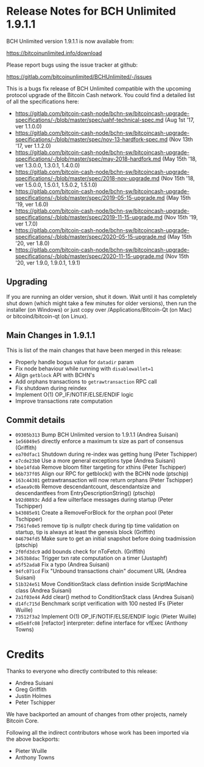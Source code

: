 Release Notes for BCH Unlimited 1.9.1.1
======================================================

BCH Unlimited version 1.9.1.1 is now available from:

  <https://bitcoinunlimited.info/download>

Please report bugs using the issue tracker at github:

  <https://gitlab.com/bitcoinunlimited/BCHUnlimited/-/issues>

This is a bugs fix release of BCH Unlimited compatible with the upcoming protocol upgrade of the Bitcoin Cash network. You could find a detailed list of all the specifications here:

- https://gitlab.com/bitcoin-cash-node/bchn-sw/bitcoincash-upgrade-specifications/-/blob/master/spec/uahf-technical-spec.md (Aug 1st '17, ver 1.1.0.0)
- https://gitlab.com/bitcoin-cash-node/bchn-sw/bitcoincash-upgrade-specifications/-/blob/master/spec/nov-13-hardfork-spec.md (Nov 13th '17, ver 1.1.2.0)
- https://gitlab.com/bitcoin-cash-node/bchn-sw/bitcoincash-upgrade-specifications/-/blob/master/spec/may-2018-hardfork.md (May 15th '18, ver 1.3.0.0, 1.3.0.1, 1.4.0.0)
- https://gitlab.com/bitcoin-cash-node/bchn-sw/bitcoincash-upgrade-specifications/-/blob/master/spec/2018-nov-upgrade.md (Nov 15th '18, ver 1.5.0.0, 1.5.0.1, 1.5.0.2, 1.5.1.0)
- https://gitlab.com/bitcoin-cash-node/bchn-sw/bitcoincash-upgrade-specifications/-/blob/master/spec/2019-05-15-upgrade.md (May 15th '19, ver 1.6.0)
- https://gitlab.com/bitcoin-cash-node/bchn-sw/bitcoincash-upgrade-specifications/-/blob/master/spec/2019-11-15-upgrade.md (Nov 15th '19, ver 1.7.0)
- https://gitlab.com/bitcoin-cash-node/bchn-sw/bitcoincash-upgrade-specifications/-/blob/master/spec/2020-05-15-upgrade.md (May 15th '20, ver 1.8.0)
- https://gitlab.com/bitcoin-cash-node/bchn-sw/bitcoincash-upgrade-specifications/-/blob/master/spec/2020-11-15-upgrade.md (Nov 15th '20, ver 1.9.0, 1.9.0.1, 1.9.1)

Upgrading
---------

If you are running an older version, shut it down. Wait until it has completely
shut down (which might take a few minutes for older versions), then run the
installer (on Windows) or just copy over /Applications/Bitcoin-Qt (on Mac) or
bitcoind/bitcoin-qt (on Linux).

Main Changes in 1.9.1.1
-----------------------

This is list of the main changes that have been merged in this release:

- Properly handle bogus value for `datadir` param
- Fix node behaviour while running with `disablewallet=1`
- Align `getblock` API with BCHN's
- Add orphans transactions to `getrawtransaction` RPC call
- Fix shutdown during reindex
- Implement O(1) OP_IF/NOTIF/ELSE/ENDIF logic
- Improve transactions rate computation

Commit details
--------------

- `09305b313` Bump BCH Unlimited version to 1.9.1.1 (Andrea Suisani)
- `1e56049e5` directly enforce a maximum tx size as part of consensus (Griffith)
- `ea70dfac1` Shutdown during re-index was getting hung (Peter Tschipper)
- `e7cde23b0` Use a more general exceptions type (Andrea Suisani)
- `bbe14fdab` Remove bloom filter targeting for xthins (Peter Tschipper)
- `b6b737f05` Align our RPC for getblock() with the BCHN node (ptschip)
- `163c44301` getrawtransaction will now return orphans (Peter Tschipper)
- `e5aea9c0b` Remove descendantcount, descendantsize and descendantfees from EntryDescriptionString() (ptschip)
- `b92d0893c` Add a few uiIterface messages during startup (Peter Tschipper)
- `b43085e91` Create a RemoveForBlock for the orphan pool (Peter Tschipper)
- `7561fe8e5` remove tip is nullptr check during tip time validation on startup, tip is always at least the genesis block (Griffith)
- `046794fd5` Make sure to get an initial snapshot before doing txadmission (ptschip)
- `2f0fd3dc9` add bounds check for nToFetch. (Griffith)
- `3453b8dac` Trigger txn rate computation on a timer (Justaphf)
- `a5f52ada8` Fix a typo (Andrea Suisani)
- `94fc071cd` Fix "Unbound transactions chain" document URL (Andrea Suisani)
- `51b324e51` Move ConditionStack class defintion inside ScriptMachine class (Andrea Suisani)
- `2a1f03e44` Add clear() method to ConditionStack class (Andrea Suisani)
- `d14fc715d` Benchmark script verification with 100 nested IFs (Pieter Wuille)
- `73512f3a2` Implement O(1) OP_IF/NOTIF/ELSE/ENDIF logic (Pieter Wuille)
- `e85e8fc08` [refactor] interpreter: define interface for vfExec (Anthony Towns)

Credits
=======

Thanks to everyone who directly contributed to this release:

- Andrea Suisani
- Greg Griffith
- Justin Holmes
- Peter Tschipper

We have backported an amount of changes from other projects, namely Bitcoin Core.

Following all the indirect contributors whose work has been imported via the above backports:

- Pieter Wuille
- Anthony Towns
